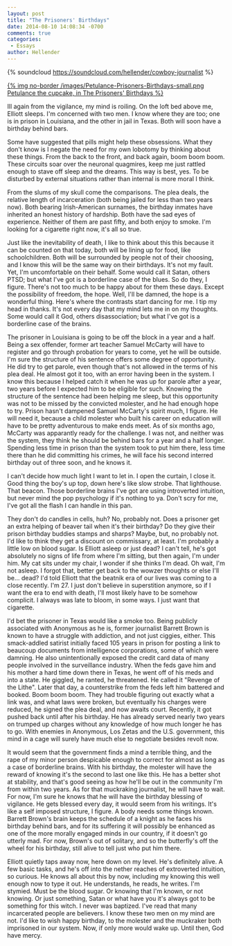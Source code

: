 ```yaml
---
layout: post
title: "The Prisoners' Birthdays"
date: 2014-08-10 14:08:34 -0700
comments: true
categories: 
 - Essays
author: Hellender
---
```

{% soundcloud https://soundcloud.com/hellender/cowboy-journalist %}

[{% img no-border /images/Petulance-Prisoners-Birthdays-small.png Petulance the cupcake, in The Prisoners' Birthdays %}](/images/Petulance-Prisoners-Birthdays.png)

Ill again from the vigilance, my mind is roiling. On the loft bed above me, Elliott sleeps. I'm concerned with two men. I know where they are too; one is in prison in Louisiana, and the other in jail in Texas. Both will soon have a birthday behind bars. 

Some have suggested that pills might help these obsessions. What they don't know is I negate the need for my own lobotomy by thinking about these things. From the back to the front, and back again, boom boom boom. These circuits soar over the neuronal quagmires, keep me just rattled enough to stave off sleep and the dreams. This way is best, yes. To be disturbed by external situations rather than internal is more moral I think.

From the slums of my skull come the comparisons. The plea deals, the relative length of incarceration (both being jailed for less than two years now). Both bearing Irish-American surnames, the birthday inmates have inherited an honest history of hardship. Both have the sad eyes of experience. Neither of them are past fifty, and both enjoy to smoke. I'm looking for a cigarette right now, it's all so true. 

Just like the inevitability of death, I like to think about this this because it can be counted on that today, both will be lining up for food, like schoolchildren. Both will be surrounded by people not of their choosing, and I know this will be the same way on their birthdays. It's not my fault. Yet, I'm uncomfortable on their behalf. Some would call it Satan, others PTSD; but what I've got is a borderline case of the blues. So do they, I figure. There's not too much to be happy about for them these days.  Except the possibility of freedom, the hope. Well, I'll be damned, the hope is a wonderful thing. Here's where the contrasts start dancing for me. I tip my head in thanks. It's not every day that my mind lets me in on my thoughts. Some would call it God, others disassociation; but what I've got is a borderline case of the brains. 

The prisoner in Louisiana is going to be off the block in a year and a half. Being a sex offender, former art teacher Samuel McCarty will have to register and go through probation for years to come, yet he will be outside. I'm sure the structure of his sentence offers some degree of opportunity. He did try to get parole, even though that's not allowed in the terms of his plea deal. He almost got it too, with an error having been in the system. I know this because I helped catch it when he was up for parole after a year, two years before I expected him to be eligible for such. Knowing the structure of the sentence had been helping me sleep, but this opportunity was not to be missed by the convicted molester, and he had enough hope to try. Prison hasn't dampened Samuel McCarty's spirit much, I figure. He will need it, because a child molester who built his career on education will have to be pretty adventurous to make ends meet. As of six months ago, McCarty was apparantly ready for the challenge. I was not, and neither was the system, they think he should be behind bars for a year and a half longer. Spending less time in prison than the system took to put him there, less time there than he did committing his crimes, he will face his second interred birthday out of three soon, and he knows it.  
  
I can't decide how much light I want to let in. I open the curtain, I close it. Good thing the boy's up top, down here's like slow strobe. That lighthouse. That beacon. Those borderline brains I've got are using introverted intuition, but never mind the pop psychology if it's nothing to ya. Don't scry for me, I've got all the flash I can handle in this pan. 

They don't do candles in cells, huh? No, probably not. Does a prisoner get an extra helping of beaver tail when it's their birthday? Do they give their prison birthday buddies stamps and sharps? Maybe, but, no probably not. I'd like to think they get a discount on commissary, at least. I'm probably a little low on blood sugar. Is Elliott asleep or just dead? I can't tell, he's got absolutely no signs of life from where I'm sitting, but then again, I'm under him. My cat sits under my chair, I wonder if she thinks I'm dead. Oh wait, I'm not asleep. I forgot that, better get back to the wowzer thoughts or else I'll be... dead? I'd told Elliott that the beatnik era of our lives was coming to a close recently. I'm 27. I just don't believe in superstition anymore, so if I want the era to end with death, I'll most likely have to be somehow complicit. I always was late to bloom, in some ways. I just want that cigarette.

I'd bet the prisoner in Texas would like a smoke too. Being publicly associated with Anonymous as he is, former journalist Barrett Brown is known to have a struggle with addiction, and not just ciggies, either. This smack-addled satirist initially faced 105 years in prison for posting a link to beaucoup documents from intelligence corporations, some of which were damning. He also unintentionally exposed the credit card data of many people involved in the surveillance industry. When the feds gave him and his mother a hard time down there in Texas, he went off of his meds and into a state. He giggled, he ranted, he threatened. He called it "Revenge of the Lithe". Later that day, a counterstrike from the feds left him battered and booked. Boom boom boom. They had trouble figuring out exactly what a link was, and what laws were broken, but eventually his charges were reduced, he signed the plea deal, and now awaits court. Recently, it got pushed back until after his birthday. He has already served nearly two years on trumped up charges without any knowledge of how much longer he has to go. With enemies in Anonymous, Los Zetas and the U.S. government, this mind in a cage will surely have much else to negotiate besides revolt now. 

It would seem that the government finds a mind a terrible thing, and the rape of my minor person despicable enough to correct for almost as long as a case of borderline brains. With his birthday, the molester will have the reward of knowing it's the second to last one like this. He has a better shot at stability, and that's good seeing as how he'll be out in the community I'm from within two years. As for that muckraking journalist, he will have to wait. For now, I'm sure he knows that he will have the birthday blessing of vigilance. He gets blessed every day, it would seem from his writings. It's like a self imposed structure, I figure. A body needs some things known. Barrett Brown's brain keeps the schedule of a knight as he faces his birthday behind bars, and for its suffering it will possibly be enhanced as one of the more morally engaged minds in our country, if it doesn't go utterly mad. For now, Brown's out of solitary, and so the butterfly's off the wheel for his birthday, still alive to tell just who put him there. 

Elliott quietly taps away now, here down on my level. He's definitely alive. A few basic tasks, and he's off into the nether reaches of extroverted intuition, so curious. He knows all about this by now, including my knowing this well enough now to type it out. He understands, he reads, he writes. I'm stymied. Must be the blood sugar. Or knowing that I'm known, or not knowing. Or just something, Satan or what have you it's always got to be something for this witch. I never was baptized. I've read that many incarcerated people are believers. I know these two men on my mind are not. I'd like to wish happy birthday, to the molester and the muckraker both imprisoned in our system. Now, if only more would wake up. Until then, God have mercy. 
